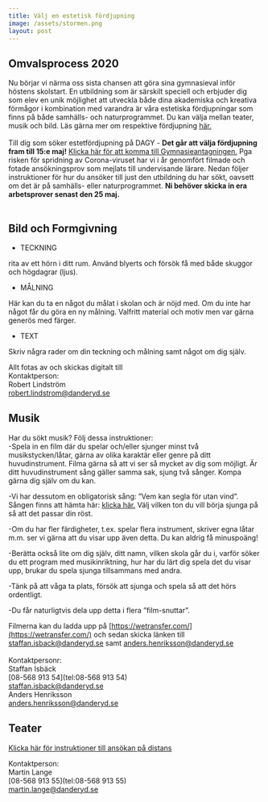 ```yaml
---
title: Välj en estetisk fördjupning
image: /assets/stormen.png
layout: post
---
```


## Omvalsprocess 2020

Nu börjar vi närma oss sista chansen att göra sina gymnasieval inför höstens skolstart. En utbildning som är särskilt speciell och erbjuder dig som elev en unik möjlighet att utveckla både dina akademiska och kreativa förmågor i kombination med varandra är våra estetiska fördjupningar som finns på både samhälls- och naturprogrammet. Du kan välja mellan teater, musik och bild. Läs gärna mer om respektive fördjupning [här.](https://www.dagy.danderyd.se/program/estet)
<br>
<br>
Till dig som söker estetfördjupning på DAGY - <b>Det går att välja fördjupning fram till 15:e maj!</b> [Klicka här för att komma till Gymnasieantagningen.](https://gymnasieantagningen.storsthlm.se/#!/Home/Index/)
Pga risken för spridning av Corona-viruset har vi i år genomfört filmade och fotade ansökningsprov som mejlats till undervisande lärare.
Nedan följer instruktioner för hur du ansöker till just den utbildning du har sökt, oavsett om det är på samhälls- eller naturprogrammet. <b>Ni behöver skicka in era arbetsprover senast den 25 maj.</b>
<br>
<br>
## Bild och Formgivning

* TECKNING

rita av ett hörn i ditt rum. Använd blyerts och försök få med både skuggor och högdagrar (ljus).<br>
* MÅLNING

Här kan du ta en något du målat i skolan och är nöjd med. Om du inte har något får du göra en ny målning. Valfritt material och motiv men var gärna generös med färger.<br>
* TEXT

Skriv några rader om din teckning och målning samt något om dig själv.<br>

Allt fotas av och skickas digitalt till<br>
Kontaktperson:<br>
Robert Lindström<br>
[robert.lindstrom@danderyd.se](mailto:robert.lindstrom@danderyd.se)

## Musik

Har du sökt musik? Följ dessa instruktioner:
<br>
-Spela in en film där du spelar och/eller sjunger minst två musikstycken/låtar, gärna av olika karaktär eller genre på ditt huvudinstrument. Filma gärna så att vi ser så mycket av dig som möjligt.
Är ditt huvudinstrument sång gäller samma sak, sjung två sånger. Kompa gärna dig själv om du kan. 

-Vi har dessutom en obligatorisk sång: ”Vem kan segla för utan vind”. Sången finns att hämta här: [klicka här.](/assets/VemKanSeglaförutanVind.pdf) Välj vilken ton du vill börja sjunga på så att det passar din röst.

-Om du har fler färdigheter, t.ex. spelar flera instrument, skriver egna låtar m.m. ser vi gärna att du visar upp även detta. Du kan aldrig få minuspoäng!

-Berätta också lite om dig själv, ditt namn, vilken skola går du i, varför söker du ett program med musikinriktning, hur har du lärt dig spela det du visar upp, brukar du spela sjunga tillsammans med andra.

-Tänk på att våga ta plats, försök att sjunga och spela så att det hörs ordentligt.

-Du får naturligtvis dela upp detta i flera ”film-snuttar”.

Filmerna kan du ladda upp på [https://wetransfer.com/](https://wetransfer.com/) och sedan skicka länken till [staffan.isback@danderyd.se](mailto:staffan.isback@danderyd.se) samt [anders.henriksson@danderyd.se](mailto:staffan.isback@danderyd.se)
<br>
<br>
Kontaktpersonr:<br>
Staffan Isbäck<br>
[08-568 913 54](tel:08-568 913 54)<br>
[staffan.isback@danderyd.se](mailto:staffan.isback@danderyd.se)
<br>
Anders Henriksson<br>
[anders.henriksson@danderyd.se](mailto:anders.henriksson@danderyd.se)

## Teater

[Klicka här för instruktioner till ansökan på distans](/assets/omvalteater2020.pdf)

Kontaktperson:<br>
Martin Lange<br>
[08-568 913 55](tel:08-568 913 55)<br>
[martin.lange@danderyd.se](mailto:martin.lange@danderyd.se)
